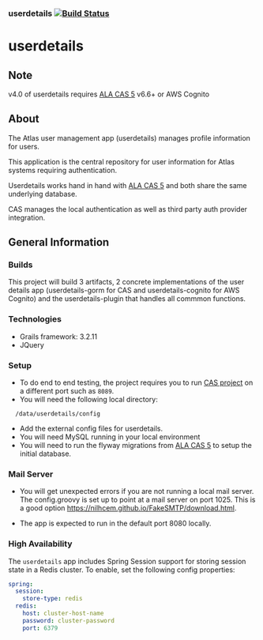### userdetails   [![Build Status](https://travis-ci.org/AtlasOfLivingAustralia/userdetails.svg?branch=master)](https://travis-ci.org/AtlasOfLivingAustralia/userdetails)
userdetails
===========

## Note

v4.0 of userdetails requires [ALA CAS 5](https://github.com/AtlasOfLivingAustralia/ala-cas-5) v6.6+ or AWS Cognito

## About
The Atlas user management app (userdetails) manages profile information for users.

This application is the central repository for user information for Atlas systems requiring authentication.

Userdetails works hand in hand with [ALA CAS 5](https://github.com/AtlasOfLivingAustralia/ala-cas-5) and both share the same underlying database.

CAS manages the local authentication as well as third party auth provider integration.


## General Information

### Builds

This project will build 3 artifacts, 2 concrete implementations of the user details app (userdetails-gorm for CAS and userdetails-cognito for AWS Cognito) and the userdetails-plugin that handles all commmon functions.

### Technologies
  * Grails framework: 3.2.11
  * JQuery

### Setup
* To do end to end testing, the project requires you to run  [CAS project](https://github.com/AtlasOfLivingAustralia/ala-cas-2.0) on a different port such as `8089`.
* You will need the following local directory:
```
  /data/userdetails/config

```
* Add the external config files for userdetails.
* You will need MySQL running in your local environment
* You will need to run the flyway migrations from [ALA CAS 5](https://github.com/AtlasOfLivingAustralia/ala-cas-5) to setup the initial database.

### Mail Server
* You will get unexpected errors if you are not running a local mail server. The config.groovy is set up to point at a mail server on port 1025. This is a good option https://nilhcem.github.io/FakeSMTP/download.html.

* The app is expected to run in the default port 8080 locally.

### High Availability

The `userdetails` app includes Spring Session support for storing session state in a Redis cluster.  To enable, set the
following config properties:

```yaml
spring:
  session:
    store-type: redis
  redis:
    host: cluster-host-name
    password: cluster-password
    port: 6379

```

